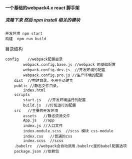 #### 一个基础的webpack4.x react 脚手架
##### 克隆下来 然后 npm install 相关的模块


    开发环境 npm start 
    构建  npm run build 

目录结构

 

    config    //webpack配置目录
            webpack.config.base.js //webpack 的基础配置
            webpack.config.dev.js  //开发环境的配置
            webpack.config.pro.js //生产环境的配置
        dist  //构建目录，不用手动建立
        public //静态文件目录，
            index.html
        scripts
            start.js   //开发环境运行的配置
            build.js  //打包运行的配置
        src   //主要的开发环境
            assets   //静态资源文件
            App.js   //app
            index.js //入口文件
            index.module.scss  //scss 模块 css-module
            index.css   //普通的css
            index.scss  //scss
        .babelrc  //webpack会自动调用.babelrc里的babel配置选项
        package.json //依赖包
